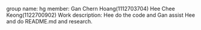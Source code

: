 group name: hg
member: Gan Chern Hoang(1112703704)
        Hee Chee Keong(1122700902)
Work description:
Hee do the code and Gan assist Hee and do README.md and research.
